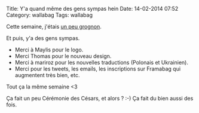 Title: Y'a quand même des gens sympas hein
Date: 14-02-2014 07:52
Category: wallabag
Tags: wallabag

Cette semaine, j'étais [un peu grognon]({filename}on-ma-prevenu.md).

Et puis, y'a des gens sympas.

* Merci à Maylis pour le logo.
* Merci Thomas pour le nouveau design.
* Merci à mariroz pour les nouvelles traductions (Polonais et Ukrainien).
* Merci pour les tweets, les emails, les inscriptions sur Framabag qui augmentent très bien, etc.

Tout ça la même semaine <3

Ça fait un peu Cérémonie des Césars, et alors ? :-) Ça fait du bien aussi des fois.
